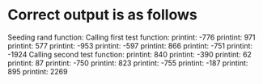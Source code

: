 # Correct output is as follows

Seeding rand function:
Calling first test function:
printint: -776
printint: 971
printint: 577
printint: -953
printint: -597
printint: 866
printint: -751
printint: -1924
Calling second test function:
printint: 840
printint: -390
printint: 62
printint: 87
printint: -750
printint: 823
printint: -755
printint: -187
printint: 895
printint: 2269
